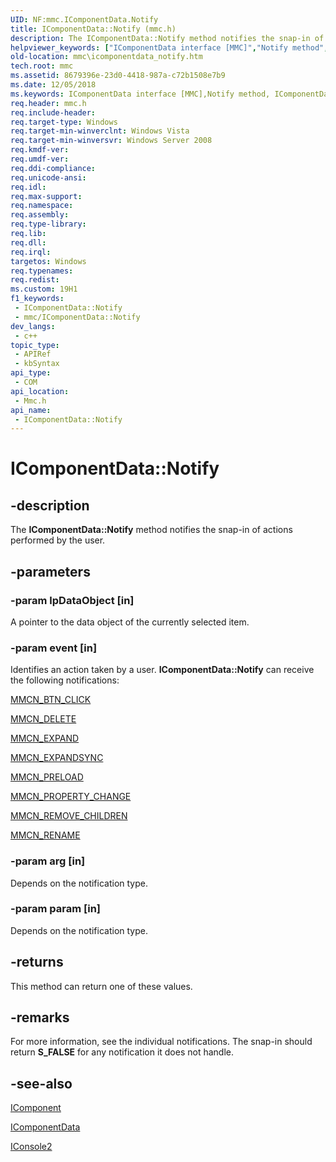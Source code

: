 ```yaml
---
UID: NF:mmc.IComponentData.Notify
title: IComponentData::Notify (mmc.h)
description: The IComponentData::Notify method notifies the snap-in of actions performed by the user.
helpviewer_keywords: ["IComponentData interface [MMC]","Notify method","IComponentData.Notify","IComponentData::Notify","Notify","Notify method [MMC]","Notify method [MMC]","IComponentData interface","_slate_icomponentdata_notify","mmc.icomponentdata_notify","mmc/IComponentData::Notify"]
old-location: mmc\icomponentdata_notify.htm
tech.root: mmc
ms.assetid: 8679396e-23d0-4418-987a-c72b1508e7b9
ms.date: 12/05/2018
ms.keywords: IComponentData interface [MMC],Notify method, IComponentData.Notify, IComponentData::Notify, Notify, Notify method [MMC], Notify method [MMC],IComponentData interface, _slate_icomponentdata_notify, mmc.icomponentdata_notify, mmc/IComponentData::Notify
req.header: mmc.h
req.include-header: 
req.target-type: Windows
req.target-min-winverclnt: Windows Vista
req.target-min-winversvr: Windows Server 2008
req.kmdf-ver: 
req.umdf-ver: 
req.ddi-compliance: 
req.unicode-ansi: 
req.idl: 
req.max-support: 
req.namespace: 
req.assembly: 
req.type-library: 
req.lib: 
req.dll: 
req.irql: 
targetos: Windows
req.typenames: 
req.redist: 
ms.custom: 19H1
f1_keywords:
 - IComponentData::Notify
 - mmc/IComponentData::Notify
dev_langs:
 - c++
topic_type:
 - APIRef
 - kbSyntax
api_type:
 - COM
api_location:
 - Mmc.h
api_name:
 - IComponentData::Notify
---
```


# IComponentData::Notify


## -description

The <b>IComponentData::Notify</b> method notifies the snap-in of actions performed by the user.

## -parameters

### -param lpDataObject [in]

A pointer to the data object of the currently selected item.

### -param event [in]

Identifies an action taken by a user. <b>IComponentData::Notify</b> can receive the following notifications:


<a href="/previous-versions/windows/desktop/mmc/mmcn-btn-click">MMCN_BTN_CLICK</a>



<a href="/previous-versions/windows/desktop/mmc/mmcn-delete">MMCN_DELETE</a>



<a href="/previous-versions/windows/desktop/mmc/mmcn-expand">MMCN_EXPAND</a>



<a href="/previous-versions/windows/desktop/mmc/mmcn-expandsync">MMCN_EXPANDSYNC</a>



<a href="/previous-versions/windows/desktop/mmc/mmcn-preload">MMCN_PRELOAD</a>



<a href="/previous-versions/windows/desktop/mmc/mmcn-property-change">MMCN_PROPERTY_CHANGE</a>



<a href="/previous-versions/windows/desktop/mmc/mmcn-remove-children">MMCN_REMOVE_CHILDREN</a>



<a href="/previous-versions/windows/desktop/mmc/mmcn-rename">MMCN_RENAME</a>

### -param arg [in]

Depends on the notification type.

### -param param [in]

Depends on the notification type.

## -returns

This method can return one of these values.

## -remarks

For more information, see the individual notifications. The snap-in should return <b>S_FALSE</b> for any notification it does not handle.

## -see-also

<a href="/windows/desktop/api/mmc/nn-mmc-icomponent">IComponent</a>



<a href="/windows/desktop/api/mmc/nn-mmc-icomponentdata">IComponentData</a>



<a href="/windows/desktop/api/mmc/nn-mmc-iconsole2">IConsole2</a>

